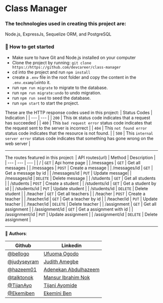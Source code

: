 # Class Manager

### The technologies used in creating this project are:
Node.js, ExpressJs, Sequelize ORM, and PostgreSQL

### :rocket: How to get started
- Make sure to have Git and Node.js installed on your computer
- Clone the project by running: `git clone https://https://github.com/devcareer/class-manager`
- cd into the project and run `npm install`
- create a `.env` file in the root folder and copy the content in the `.env.example`into it.
- run `npm run migrate` to migrate to the database.
- run `npm run migrate:undo` to undo migration.
- run `npm run seed` to seed the database.
- run `npm start` to start the project.
 
These are the HTTP response codes used in this project:
| Status Codes | Indication                                                                                            |
|   ---        | ---                                                                                                   |
|  `200`       | This `OK` status code indicates that a request has succeeded                                          |
|  `400`       | This `bad request error` status code indicates that the request sent to the server is incorrect       |
|  `404`       | This `not found error` status code indicates that the resource is not found.        |
|  `500`       | This `internal server error` status code indicates that something has gone wrong on the web server           |

<hr>

The routes featured in this project:
| API routes(url)       | Method   | Description                                         |
| ---                   | ---      | ---                                                 |
| /         | `GET`   |  Api home page                   |
| /messages   | `GET`   | Get all messages                 |
| /messages   | `POST`   | Create a message                 |
| /messages/id | `GET`   | Get a message by id              |
| /messages/id | `PUT`   | Update message|
| /messages/id | `DELETE`   | Delete message                |
| /students  | `GET`   | Get all students                 |
| /students   | `POST`   | Create a student                 |
| /students/id | `GET`   | Get a student by id              |
| /students/id | `PUT`   | Update student             |
| /students/id | `DELETE`   | Delete student                |
| /teacher   | `GET`   | Get all teachers                 |
| /teacher   | `POST`   | Create a teacher                 |
| /teacher/id | `GET`   | Get a teacher by id              |
| /teacher/id | `PUT`   | Update teacher              |
| /teacher/id | `DELETE`   | Delete teacher                |
| /assignment  | `GET`   | Get all assignment                 |
| /assignment/id | `GET`   | Get a assignment with id              |
| /assignment/id | `PUT`   | Update assignment              |
| /assignment/id | `DELETE`   | Delete assignment               |

<hr>


👤 **Authors**:

| Github  | Linkedin |
| ------------- | ------------- |
| [@bellogo](https://github.com/bellogo)  | [Ufuoma Ogodo](https://ng.linkedin.com/in/ufuoma-ogodo)  |
| [@judyseyram](https://github.com/JudySeyram)  | [Judith Amegbe](https://gh.linkedin.com/in/amegbe-judith-5b881811a)  |
| [@hazeem01](https://github.com/Hazeem01) | [Adenekan Abdulhazeem](https://www.linkedin.com/in/abdulhazeem-adenekan) |
| [@talktonok](https://github.com/talktonok) | [Mansur Ibrahim Nok](https://www.linkedin.com/in/mansuribrahimnok) |
| [@TijanAyo](https://github.com/TijanAyo) | [Tijani Ayomide](https://www.linkedin.com/in/tijanayo) |
| [@Ekemiben](https://github.com/ekemiben) | [Ekemini Ben](https://www.linkedin.com/in/ekemini-ben) |